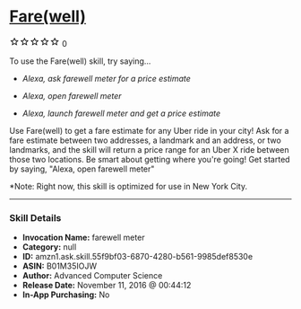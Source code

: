 # [Fare(well)](http://alexa.amazon.com/#skills/amzn1.ask.skill.55f9bf03-6870-4280-b561-9985def8530e)
![0 stars](../../images/ic_star_border_black_18dp_1x.png)![0 stars](../../images/ic_star_border_black_18dp_1x.png)![0 stars](../../images/ic_star_border_black_18dp_1x.png)![0 stars](../../images/ic_star_border_black_18dp_1x.png)![0 stars](../../images/ic_star_border_black_18dp_1x.png) 0

To use the Fare(well) skill, try saying...

* *Alexa, ask farewell meter for a price estimate*

* *Alexa, open farewell meter*

* *Alexa, launch farewell meter and get a price estimate*

Use Fare(well) to get a fare estimate for any Uber ride in your city! Ask for a fare estimate between two addresses, a landmark and an address, or two landmarks, and the skill will return a price range for an Uber X ride between those two locations. Be smart about getting where you're going! Get started by saying, "Alexa, open farewell meter"

*Note: Right now, this skill is optimized for use in New York City.

***

### Skill Details

* **Invocation Name:** farewell meter
* **Category:** null
* **ID:** amzn1.ask.skill.55f9bf03-6870-4280-b561-9985def8530e
* **ASIN:** B01M35IOJW
* **Author:** Advanced Computer Science
* **Release Date:** November 11, 2016 @ 00:44:12
* **In-App Purchasing:** No
